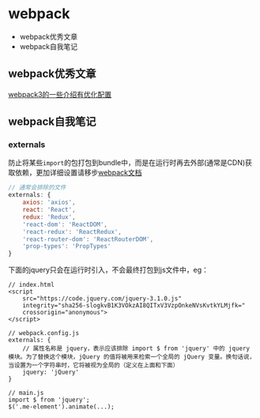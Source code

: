 # webpack
- webpack优秀文章
- webpack自我笔记

## webpack优秀文章
[webpack3的一些介绍有优化配置](https://github.com/taikongfeizhu/webpack3-in-action)

## webpack自我笔记
### externals
防止将某些`import`的包打包到bundle中，而是在运行时再去外部(通常是CDN)获取依赖，更加详细设置请移步[webpack文档](https://doc.webpack-china.org/configuration/externals/#src/components/Sidebar/Sidebar.jsx)
```js
// 通常会排除的文件
externals: {
    axios: 'axios',
    react: 'React',
    redux: 'Redux',
    'react-dom': 'ReactDOM',
    'react-redux': 'ReactRedux',
    'react-router-dom': 'ReactRouterDOM',
    'prop-types': 'PropTypes'
}
```

下面的jquery只会在运行时引入，不会最终打包到js文件中，eg：
```
// index.html
<script
    src="https://code.jquery.com/jquery-3.1.0.js"
    integrity="sha256-slogkvB1K3VOkzAI8QITxV3VzpOnkeNVsKvtkYLMjfk="
    crossorigin="anonymous">
</script>

// webpack.config.js
externals: {
    // 属性名称是 jquery，表示应该排除 import $ from 'jquery' 中的 jquery 模块。为了替换这个模块，jQuery 的值将被用来检索一个全局的 jQuery 变量。换句话说，当设置为一个字符串时，它将被视为全局的（定义在上面和下面）
    jquery: 'jQuery'
}

// main.js
import $ from 'jquery';
$('.me-element').animate(...);

```
